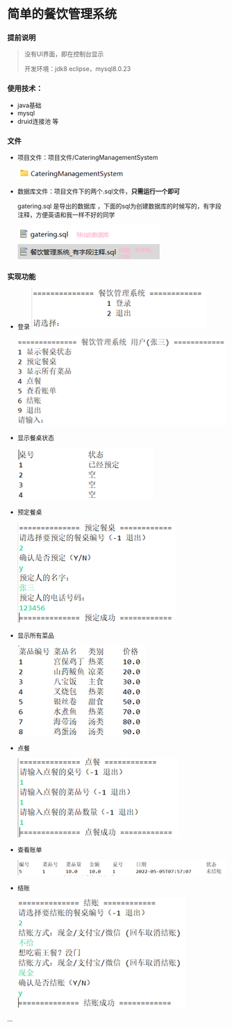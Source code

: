 # 简单的餐饮管理系统

### 提前说明

> 没有UI界面，即在控制台显示
> 
> 开发环境：jdk8  eclipse，mysql8.0.23  

### 使用技术：

- java基础
- mysql
- druid连接池 等

### 文件

- 项目文件：项目文件/CateringManagementSystem

  ![项目](img\项目.png)

- 数据库文件：项目文件下的两个.sql文件，**只需运行一个即可**

  gatering.sql 是导出的数据库 ，下面的sql为创建数据库的时候写的，有字段注释，方便英语和我一样不好的同学

  ![数据库](img\数据库.png)

### 实现功能

- 登录
  ![登录](https://github.com/TheStrongmans/projectlibrarys/blob/main/%E7%AE%80%E5%8D%95%E7%9A%84%E9%A4%90%E9%A5%AE%E7%AE%A1%E7%90%86%E7%B3%BB%E7%BB%9F/img/%E7%99%BB%E5%BD%95.png)
  
  ![登录](https://github.com/TheStrongmans/projectlibrarys/blob/main/%E7%AE%80%E5%8D%95%E7%9A%84%E9%A4%90%E9%A5%AE%E7%AE%A1%E7%90%86%E7%B3%BB%E7%BB%9F/img/%E9%A1%B5%E9%9D%A2.png)


- 显示餐桌状态

  ![显示餐桌状态](img\显示餐桌状态.png)

- 预定餐桌

  ![预定餐桌](img\预定餐桌.png)

- 显示所有菜品

  ![菜品](img\菜品.png)

- 点餐

  ![点餐](img\点餐.png)

- 查看账单

  ![查看账单](img\查看账单.png)

- 结账

  ![结账1](img\结账1.png)



...


